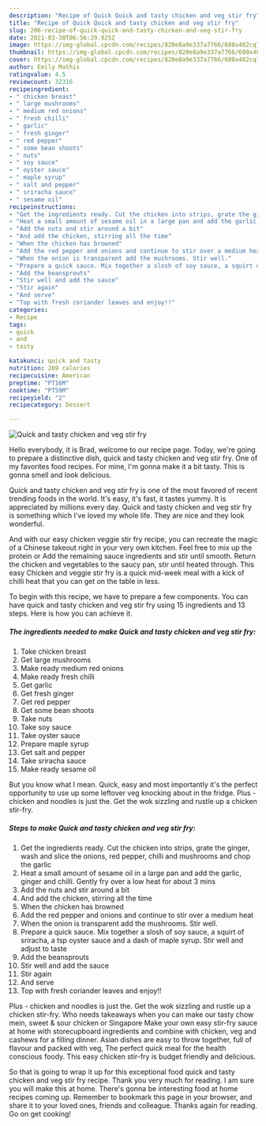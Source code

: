 ```yaml
---
description: "Recipe of Quick Quick and tasty chicken and veg stir fry"
title: "Recipe of Quick Quick and tasty chicken and veg stir fry"
slug: 206-recipe-of-quick-quick-and-tasty-chicken-and-veg-stir-fry
date: 2021-03-30T06:56:29.925Z
image: https://img-global.cpcdn.com/recipes/820e8a9e337a7766/680x482cq70/quick-and-tasty-chicken-and-veg-stir-fry-recipe-main-photo.jpg
thumbnail: https://img-global.cpcdn.com/recipes/820e8a9e337a7766/680x482cq70/quick-and-tasty-chicken-and-veg-stir-fry-recipe-main-photo.jpg
cover: https://img-global.cpcdn.com/recipes/820e8a9e337a7766/680x482cq70/quick-and-tasty-chicken-and-veg-stir-fry-recipe-main-photo.jpg
author: Emily Mathis
ratingvalue: 4.5
reviewcount: 32316
recipeingredient:
- " chicken breast"
- " large mushrooms"
- " medium red onions"
- " fresh chilli"
- " garlic"
- " fresh ginger"
- " red pepper"
- " some bean shoots"
- " nuts"
- " soy sauce"
- " oyster sauce"
- " maple syrup"
- " salt and pepper"
- " sriracha sauce"
- " sesame oil"
recipeinstructions:
- "Get the ingredients ready. Cut the chicken into strips, grate the ginger, wash and slice the onions, red pepper, chilli and mushrooms and chop the garlic"
- "Heat a small amount of sesame oil in a large pan and add the garlic, ginger and chilli. Gently fry over a low heat for about 3 mins"
- "Add the nuts and stir around a bit"
- "And add the chicken, stirring all the time"
- "When the chicken has browned"
- "Add the red pepper and onions and continue to stir over a medium heat"
- "When the onion is transparent add the mushrooms. Stir well."
- "Prepare a quick sauce. Mix together a slosh of soy sauce, a squirt of sriracha, a tsp oyster sauce and a dash of maple syrup. Stir well and adjust to taste"
- "Add the beansprouts"
- "Stir well and add the sauce"
- "Stir again"
- "And serve"
- "Top with fresh coriander leaves and enjoy!!"
categories:
- Recipe
tags:
- quick
- and
- tasty

katakunci: quick and tasty 
nutrition: 269 calories
recipecuisine: American
preptime: "PT16M"
cooktime: "PT59M"
recipeyield: "2"
recipecategory: Dessert

---
```



![Quick and tasty chicken and veg stir fry](https://img-global.cpcdn.com/recipes/820e8a9e337a7766/680x482cq70/quick-and-tasty-chicken-and-veg-stir-fry-recipe-main-photo.jpg)

Hello everybody, it is Brad, welcome to our recipe page. Today, we're going to prepare a distinctive dish, quick and tasty chicken and veg stir fry. One of my favorites food recipes. For mine, I'm gonna make it a bit tasty. This is gonna smell and look delicious.

Quick and tasty chicken and veg stir fry is one of the most favored of recent trending foods in the world. It's easy, it's fast, it tastes yummy. It is appreciated by millions every day. Quick and tasty chicken and veg stir fry is something which I've loved my whole life. They are nice and they look wonderful.

And with our easy chicken veggie stir fry recipe, you can recreate the magic of a Chinese takeout right in your very own kitchen. Feel free to mix up the protein or Add the remaining sauce ingredients and stir until smooth. Return the chicken and vegetables to the saucy pan, stir until heated through. This easy Chicken and veggie stir fry is a quick mid-week meal with a kick of chilli heat that you can get on the table in less.


To begin with this recipe, we have to prepare a few components. You can have quick and tasty chicken and veg stir fry using 15 ingredients and 13 steps. Here is how you can achieve it.

<!--inarticleads1-->

##### The ingredients needed to make Quick and tasty chicken and veg stir fry:

1. Take  chicken breast
1. Get  large mushrooms
1. Make ready  medium red onions
1. Make ready  fresh chilli
1. Get  garlic
1. Get  fresh ginger
1. Get  red pepper
1. Get  some bean shoots
1. Take  nuts
1. Take  soy sauce
1. Take  oyster sauce
1. Prepare  maple syrup
1. Get  salt and pepper
1. Take  sriracha sauce
1. Make ready  sesame oil


But you know what I mean. Quick, easy and most importantly it&#39;s the perfect opportunity to use up some leftover veg knocking about in the fridge. Plus - chicken and noodles is just the. Get the wok sizzling and rustle up a chicken stir-fry. 

<!--inarticleads2-->

##### Steps to make Quick and tasty chicken and veg stir fry:

1. Get the ingredients ready. Cut the chicken into strips, grate the ginger, wash and slice the onions, red pepper, chilli and mushrooms and chop the garlic
1. Heat a small amount of sesame oil in a large pan and add the garlic, ginger and chilli. Gently fry over a low heat for about 3 mins
1. Add the nuts and stir around a bit
1. And add the chicken, stirring all the time
1. When the chicken has browned
1. Add the red pepper and onions and continue to stir over a medium heat
1. When the onion is transparent add the mushrooms. Stir well.
1. Prepare a quick sauce. Mix together a slosh of soy sauce, a squirt of sriracha, a tsp oyster sauce and a dash of maple syrup. Stir well and adjust to taste
1. Add the beansprouts
1. Stir well and add the sauce
1. Stir again
1. And serve
1. Top with fresh coriander leaves and enjoy!!


Plus - chicken and noodles is just the. Get the wok sizzling and rustle up a chicken stir-fry. Who needs takeaways when you can make our tasty chow mein, sweet &amp; sour chicken or Singapore Make your own easy stir-fry sauce at home with storecupboard ingredients and combine with chicken, veg and cashews for a filling dinner. Asian dishes are easy to throw together, full of flavour and packed with veg, The perfect quick meal for the health conscious foody. This easy chicken stir-fry is budget friendly and delicious. 

So that is going to wrap it up for this exceptional food quick and tasty chicken and veg stir fry recipe. Thank you very much for reading. I am sure you will make this at home. There's gonna be interesting food at home recipes coming up. Remember to bookmark this page in your browser, and share it to your loved ones, friends and colleague. Thanks again for reading. Go on get cooking!
